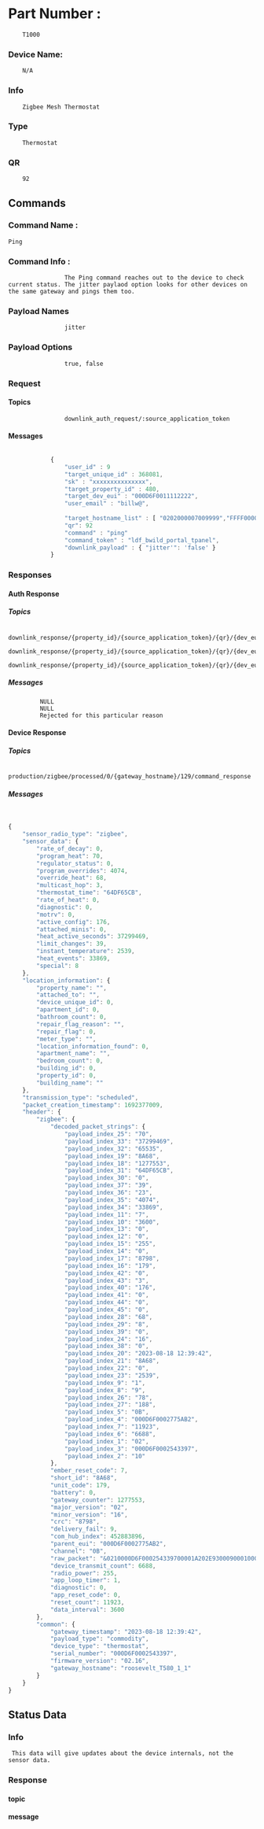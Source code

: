 # Part Number :
        T1000
	
### Device Name: 
        N/A

###	Info
        Zigbee Mesh Thermostat 
###	Type
        Thermostat
###	QR 
        92

##	Commands

###		Command Name : 
            
    Ping

###			Command Info : 

                    The Ping command reaches out to the device to check current status. The jitter paylaod option looks for other devices on the same gateway and pings them too.
###         Payload Names
                    
                    jitter

###            Payload Options
                    true, false

###			Request 

####				Topics 
                    downlink_auth_request/:source_application_token

####				Messages
```javascript

            {
                "user_id" : 9 
                "target_unique_id" : 368081,
                "sk" : "xxxxxxxxxxxxxxx",
                "target_property_id" : 480,
                "target_dev_eui" : "000D6F0011112222",
                "user_email" : "billw@",
                
                "target_hostname_list" : [ "0202000007009999","FFFF000010101010","m1058653","royal_oaks" ]
                "qr": 92
                "command" : "ping"
                "command_token" : "ldf_bwild_portal_tpanel",
                "downlink_payload" : { "jitter'": 'false' } 
            }

```


###			Responses

####                Auth Response
#####        Topics
          downlink_response/{property_id}/{source_application_token}/{qr}/{dev_eui}/auth_request_recieved
          downlink_response/{property_id}/{source_application_token}/{qr}/{dev_eui}/auth_request_accepted
          downlink_response/{property_id}/{source_application_token}/{qr}/{dev_eui}/auth_request_rejected

#####        Messages
             NULL
             NULL
             Rejected for this particular reason 


####				Device Response

#####                     Topics
                         production/zigbee/processed/0/{gateway_hostname}/129/command_response
#####                     Messages

```javascript


{
    "sensor_radio_type": "zigbee", 
    "sensor_data": {
        "rate_of_decay": 0, 
        "program_heat": 70, 
        "regulator_status": 0, 
        "program_overrides": 4074, 
        "override_heat": 68, 
        "multicast_hop": 3, 
        "thermostat_time": "64DF65CB", 
        "rate_of_heat": 0, 
        "diagnostic": 0, 
        "motrv": 0, 
        "active_config": 176, 
        "attached_minis": 0, 
        "heat_active_seconds": 37299469, 
        "limit_changes": 39, 
        "instant_temperature": 2539, 
        "heat_events": 33869, 
        "special": 8
    }, 
    "location_information": {
        "property_name": "", 
        "attached_to": "", 
        "device_unique_id": 0, 
        "apartment_id": 0, 
        "bathroom_count": 0, 
        "repair_flag_reason": "", 
        "repair_flag": 0, 
        "meter_type": "", 
        "location_information_found": 0, 
        "apartment_name": "", 
        "bedroom_count": 0, 
        "building_id": 0, 
        "property_id": 0, 
        "building_name": ""
    }, 
    "transmission_type": "scheduled", 
    "packet_creation_timestamp": 1692377009, 
    "header": {
        "zigbee": {
            "decoded_packet_strings": {
                "payload_index_25": "70", 
                "payload_index_33": "37299469", 
                "payload_index_32": "65535", 
                "payload_index_19": "8A68", 
                "payload_index_18": "1277553", 
                "payload_index_31": "64DF65CB", 
                "payload_index_30": "0", 
                "payload_index_37": "39", 
                "payload_index_36": "23", 
                "payload_index_35": "4074", 
                "payload_index_34": "33869", 
                "payload_index_11": "7", 
                "payload_index_10": "3600", 
                "payload_index_13": "0", 
                "payload_index_12": "0", 
                "payload_index_15": "255", 
                "payload_index_14": "0", 
                "payload_index_17": "8798", 
                "payload_index_16": "179", 
                "payload_index_42": "0", 
                "payload_index_43": "3", 
                "payload_index_40": "176", 
                "payload_index_41": "0", 
                "payload_index_44": "0", 
                "payload_index_45": "0", 
                "payload_index_28": "68", 
                "payload_index_29": "8", 
                "payload_index_39": "0", 
                "payload_index_24": "16", 
                "payload_index_38": "0", 
                "payload_index_20": "2023-08-18 12:39:42", 
                "payload_index_21": "8A68", 
                "payload_index_22": "0", 
                "payload_index_23": "2539", 
                "payload_index_9": "1", 
                "payload_index_8": "9", 
                "payload_index_26": "78", 
                "payload_index_27": "188", 
                "payload_index_5": "0B", 
                "payload_index_4": "000D6F0002775AB2", 
                "payload_index_7": "11923", 
                "payload_index_6": "6688", 
                "payload_index_1": "02", 
                "payload_index_3": "000D6F0002543397", 
                "payload_index_2": "10"
            }, 
            "ember_reset_code": 7, 
            "short_id": "8A68", 
            "unit_code": 179, 
            "battery": 0, 
            "gateway_counter": 1277553, 
            "major_version": "02", 
            "minor_version": "16", 
            "crc": "8798", 
            "delivery_fail": 9, 
            "com_hub_index": 452883896, 
            "parent_eui": "000D6F0002775AB2", 
            "channel": "0B", 
            "raw_packet": "&0210000D6F000254339700001A202E9300090001000E100700000000FFB38A680009EB10464EBC4408000064DF65CBFFFF0239250D844D0FEA0017002700000000B000000300879800137E718A6864DF668E00000D6F0002775AB20BFFFF*", 
            "device_transmit_count": 6688, 
            "radio_power": 255, 
            "app_loop_timer": 1, 
            "diagnostic": 0, 
            "app_reset_code": 0, 
            "reset_count": 11923, 
            "data_interval": 3600
        }, 
        "common": {
            "gateway_timestamp": "2023-08-18 12:39:42", 
            "payload_type": "commodity", 
            "device_type": "thermostat", 
            "serial_number": "000D6F0002543397", 
            "firmware_version": "02.16", 
            "gateway_hostname": "roosevelt_T580_1_1"
        }
    }
}

```


##	Status Data

###		Info 
     This data will give updates about the device internals, not the sensor data.  


###		Response

	
####			topic 
	
####			message